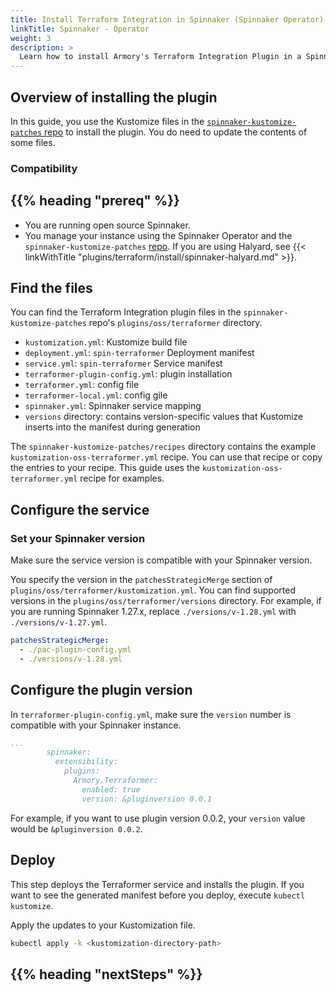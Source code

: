 ```yaml
---
title: Install Terraform Integration in Spinnaker (Spinnaker Operator)
linkTitle: Spinnaker - Operator
weight: 3
description: >
  Learn how to install Armory's Terraform Integration Plugin in a Spinnaker instance managed by the Spinnaker Operator.
---
```



## Overview of installing the plugin

In this guide, you use the Kustomize files in the [`spinnaker-kustomize-patches` repo](https://github.com/armory/spinnaker-kustomize-patches) to install the plugin. You do need to update the contents of some files.

### Compatibility



## {{% heading "prereq" %}}

* You are running open source Spinnaker.
* You manage your instance using the Spinnaker Operator and the `spinnaker-kustomize-patches` [repo](https://github.com/armory/spinnaker-kustomize-patches). If you are using Halyard, see {{< linkWithTitle "plugins/terraform/install/spinnaker-halyard.md" >}}.

## Find the files

You can find the Terraform Integration plugin files in the `spinnaker-kustomize-patches` repo's `plugins/oss/terraformer` directory.  

* `kustomization.yml`: Kustomize build file
* `deployment.yml`: `spin-terraformer` Deployment manifest
* `service.yml`: `spin-terraformer` Service manifest
* `terraformer-plugin-config.yml`: plugin installation
* `terraformer.yml`: config file
* `terraformer-local.yml`: config gile
* `spinnaker.yml`: Spinnaker service mapping 
* `versions` directory: contains version-specific values that Kustomize inserts into the manifest during generation

The `spinnaker-kustomize-patches/recipes` directory contains the example `kustomization-oss-terraformer.yml` recipe. You can use that recipe or copy the entries to your  recipe. This guide uses the `kustomization-oss-terraformer.yml` recipe for examples.

## Configure the service

### Set your Spinnaker version

Make sure the service version is compatible with your Spinnaker version.

You specify the version in the `patchesStrategicMerge` section of `plugins/oss/terraformer/kustomization.yml`. You can find supported versions in the `plugins/oss/terraformer/versions` directory. For example, if you are running Spinnaker 1.27.x, replace `./versions/v-1.28.yml` with `./versions/v-1.27.yml`.

```yaml
patchesStrategicMerge:
  - ./pac-plugin-config.yml
  - ./versions/v-1.28.yml
```

## Configure the plugin version

In `terraformer-plugin-config.yml`, make sure the `version` number is compatible with your Spinnaker instance.

```yaml
...
        spinnaker:
          extensibility:
            plugins:
              Armory.Terraformer:
                enabled: true
                version: &pluginversion 0.0.1
```

For example, if you want to use plugin version 0.0.2, your `version` value would be `&pluginversion 0.0.2`.

## Deploy

This step deploys the Terraformer service and installs the plugin. If you want to see the generated manifest before you deploy, execute `kubectl kustomize`.

Apply the updates to your Kustomization file.

```bash
kubectl apply -k <kustomization-directory-path>
```

## {{% heading "nextSteps" %}}

